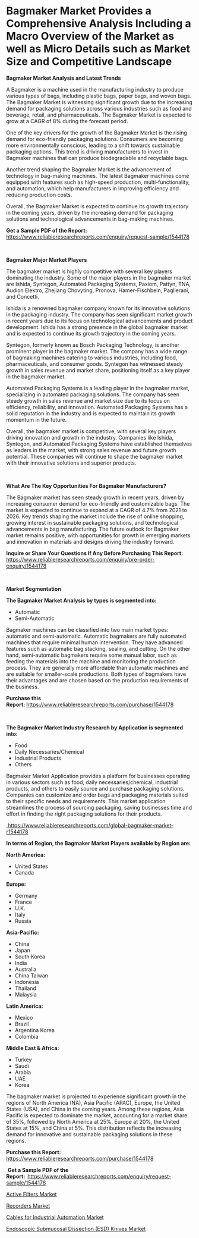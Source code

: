 <p><h1>Bagmaker Market Provides a Comprehensive Analysis Including a Macro Overview of the Market as well as Micro Details such as Market Size and Competitive Landscape</h1></p><p><strong>Bagmaker Market Analysis and Latest Trends</strong></p>
<p><p>A Bagmaker is a machine used in the manufacturing industry to produce various types of bags, including plastic bags, paper bags, and woven bags. The Bagmaker Market is witnessing significant growth due to the increasing demand for packaging solutions across various industries such as food and beverage, retail, and pharmaceuticals. The Bagmaker Market is expected to grow at a CAGR of 8% during the forecast period.</p><p>One of the key drivers for the growth of the Bagmaker Market is the rising demand for eco-friendly packaging solutions. Consumers are becoming more environmentally conscious, leading to a shift towards sustainable packaging options. This trend is driving manufacturers to invest in Bagmaker machines that can produce biodegradable and recyclable bags.</p><p>Another trend shaping the Bagmaker Market is the advancement of technology in bag-making machines. The latest Bagmaker machines come equipped with features such as high-speed production, multi-functionality, and automation, which help manufacturers in improving efficiency and reducing production costs.</p><p>Overall, the Bagmaker Market is expected to continue its growth trajectory in the coming years, driven by the increasing demand for packaging solutions and technological advancements in bag-making machines.</p></p>
<p><strong>Get a Sample PDF of the Report:&nbsp;</strong> <a href="https://www.reliableresearchreports.com/enquiry/request-sample/1544178">https://www.reliableresearchreports.com/enquiry/request-sample/1544178</a></p>
<p>&nbsp;</p>
<p><strong>Bagmaker Major Market Players</strong></p>
<p><p>The bagmaker market is highly competitive with several key players dominating the industry. Some of the major players in the bagmaker market are Ishida, Syntegon, Automated Packaging Systems, Paxiom, Pattyn, TNA, Audion Elektro, Zhejiang Chovyting, Pronova, Hamer-Fischbein, Paglierani, and Concetti.</p><p>Ishida is a renowned bagmaker company known for its innovative solutions in the packaging industry. The company has seen significant market growth in recent years due to its focus on technological advancements and product development. Ishida has a strong presence in the global bagmaker market and is expected to continue its growth trajectory in the coming years.</p><p>Syntegon, formerly known as Bosch Packaging Technology, is another prominent player in the bagmaker market. The company has a wide range of bagmaking machines catering to various industries, including food, pharmaceuticals, and consumer goods. Syntegon has witnessed steady growth in sales revenue and market share, positioning itself as a key player in the bagmaker market.</p><p>Automated Packaging Systems is a leading player in the bagmaker market, specializing in automated packaging solutions. The company has seen steady growth in sales revenue and market size due to its focus on efficiency, reliability, and innovation. Automated Packaging Systems has a solid reputation in the industry and is expected to maintain its growth momentum in the future.</p><p>Overall, the bagmaker market is competitive, with several key players driving innovation and growth in the industry. Companies like Ishida, Syntegon, and Automated Packaging Systems have established themselves as leaders in the market, with strong sales revenue and future growth potential. These companies will continue to shape the bagmaker market with their innovative solutions and superior products.</p></p>
<p>&nbsp;</p>
<p><strong>What Are The Key Opportunities For Bagmaker Manufacturers?</strong></p>
<p><p>The Bagmaker market has seen steady growth in recent years, driven by increasing consumer demand for eco-friendly and customizable bags. The market is expected to continue to expand at a CAGR of 4.7% from 2021 to 2026. Key trends shaping the market include the rise of online shopping, growing interest in sustainable packaging solutions, and technological advancements in bag manufacturing. The future outlook for Bagmaker market remains positive, with opportunities for growth in emerging markets and innovation in materials and designs driving the industry forward.</p></p>
<p><strong>Inquire or Share Your Questions If Any Before Purchasing This Report:</strong> <a href="https://www.reliableresearchreports.com/enquiry/pre-order-enquiry/1544178">https://www.reliableresearchreports.com/enquiry/pre-order-enquiry/1544178</a></p>
<p>&nbsp;</p>
<p><strong>Market Segmentation</strong></p>
<p><strong>The Bagmaker Market Analysis by types is segmented into:</strong></p>
<p><ul><li>Automatic</li><li>Semi-Automatic</li></ul></p>
<p><p>Bagmaker machines can be classified into two main market types: automatic and semi-automatic. Automatic bagmakers are fully automated machines that require minimal human intervention. They have advanced features such as automatic bag stacking, sealing, and cutting. On the other hand, semi-automatic bagmakers require some manual labor, such as feeding the materials into the machine and monitoring the production process. They are generally more affordable than automatic machines and are suitable for smaller-scale productions. Both types of bagmakers have their advantages and are chosen based on the production requirements of the business.</p></p>
<p><strong>Purchase this Report:&nbsp;</strong><a href="https://www.reliableresearchreports.com/purchase/1544178">https://www.reliableresearchreports.com/purchase/1544178</a></p>
<p>&nbsp;</p>
<p><strong>The Bagmaker Market Industry Research by Application is segmented into:</strong></p>
<p><ul><li>Food</li><li>Daily Necessaries/Chemical</li><li>Industrial Products</li><li>Others</li></ul></p>
<p><p>Bagmaker Market Application provides a platform for businesses operating in various sectors such as food, daily necessaries/chemical, industrial products, and others to easily source and purchase packaging solutions. Companies can customize and order bags and packaging materials suited to their specific needs and requirements. This market application streamlines the process of sourcing packaging, saving businesses time and effort in finding the right packaging solutions for their products.</p></p>
<p><a href="https://www.reliableresearchreports.com/global-bagmaker-market-r1544178">&nbsp;https://www.reliableresearchreports.com/global-bagmaker-market-r1544178</a></p>
<p><strong>In terms of Region, the Bagmaker Market Players available by Region are:</strong></p>
<p>
    <p> <strong> North America: </strong>
        <ul>
            <li>United States</li>
            <li>Canada</li>
        </ul>
        </p> 
    <p> <strong> Europe: </strong>
        <ul>
            <li>Germany</li>
            <li>France</li>
            <li>U.K.</li>
            <li>Italy</li>
            <li>Russia</li>
        </ul>
        </p> 
    <p> <strong> Asia-Pacific: </strong>
        <ul>
            <li>China</li>
            <li>Japan</li>
            <li>South Korea</li>
            <li>India</li>
            <li>Australia</li>
            <li>China Taiwan</li>
            <li>Indonesia</li>
            <li>Thailand</li>
            <li>Malaysia</li>
        </ul>
        </p> 
    <p> <strong> Latin America: </strong>
        <ul>
            <li>Mexico</li>
            <li>Brazil</li>
            <li>Argentina Korea</li>
            <li>Colombia</li>
        </ul>
        </p> 
    <p> <strong> Middle East & Africa: </strong>
        <ul>
            <li>Turkey</li>
            <li>Saudi</li>
            <li>Arabia</li>
            <li>UAE</li>
            <li>Korea</li>
        </ul>
    </p>
    </p>
<p><p>The bagmaker market is projected to experience significant growth in the regions of North America (NA), Asia Pacific (APAC), Europe, the United States (USA), and China in the coming years. Among these regions, Asia Pacific is expected to dominate the market, accounting for a market share of 35%, followed by North America at 25%, Europe at 20%, the United States at 15%, and China at 5%. This distribution reflects the increasing demand for innovative and sustainable packaging solutions in these regions.</p></p>
<p><strong>Purchase this Report: </strong><a href="https://www.reliableresearchreports.com/purchase/1544178">https://www.reliableresearchreports.com/purchase/1544178</a></p>
<p>&nbsp;<strong>Get a Sample PDF of the Report:&nbsp;&nbsp;</strong><a href="https://www.reliableresearchreports.com/enquiry/request-sample/1544178">https://www.reliableresearchreports.com/enquiry/request-sample/1544178</a></p>
<p><strong></strong></p>
<p><p><a href="https://github.com/trameciabutler45/Market-Research-Report-List-1/blob/main/active-filters-market.md">Active Filters Market</a></p><p><a href="https://github.com/avakerr6577/Market-Research-Report-List-1/blob/main/recorders-market.md">Recorders Market</a></p><p><a href="https://issuu.com/reportprime-2/docs/cables-for-industrial-automation-market-size-2030.">Cables for Industrial Automation Market</a></p><p><a href="https://issuu.com/reportprime-2/docs/endoscopic-submucosal-dissection-esd-knives-market">Endoscopic Submucosal Dissection (ESD) Knives Market</a></p></p>
